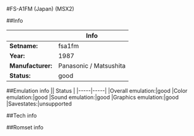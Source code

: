 #FS-A1FM (Japan) (MSX2)

##Info

||Info|
|-----|-----|
|**Setname:**|fsa1fm
|**Year:**|1987
|**Manufacturer:**|Panasonic / Matsushita
|**Status:**|good

##Emulation info
|| Status |
|-----|-----|
|Overall emulation:|good
|Color emulation:|good
|Sound emulation:|good
|Graphics emulation:|good
|Savestates:|unsupported

##Tech info

##Romset info

<!--- START OF EDITED COMMENT DO NOT TOUCH TEXT ABOVE-->
